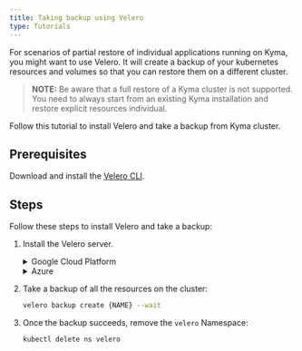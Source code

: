 ```yaml
---
title: Taking backup using Velero
type: Tutorials
---
```


For scenarios of partial restore of individual applications running on Kyma, you might want to use Velero. It will create a backup of your kubernetes resources and volumes so that you can restore them on a different cluster.

> **NOTE:**  Be aware that a full restore of a Kyma cluster is not supported. You need to always start from an existing Kyma installation and restore explicit resources individual.

Follow this tutorial to install Velero and take a backup from Kyma cluster.

## Prerequisites

Download and install the [Velero CLI](https://github.com/vmware-tanzu/velero/releases).

## Steps

Follow these steps to install Velero and take a backup:

1. Install the Velero server.

    <div tabs name="override-configuration">
      <details>
      <summary label="google-cloud-platform">
      Google Cloud Platform
      </summary>

      ```bash
      velero install \
          --provider gcp \
          --bucket {BUCKET} \
          --secret-file {CREDENTIALS_FILE} \
          --plugins velero/velero-plugin-for-gcp:v1.0.0 \
          --restore-only \
          --wait
      ```

      >**NOTE:** For details on configuring and installing Velero on GCP, see [this](https://github.com/vmware-tanzu/velero-plugin-for-gcp) repository.

      </details>
      <details>
      <summary label="azure">
      Azure
      </summary>

      ```bash
      velero install \
          --provider azure \
          --bucket {BUCKET} \
          --secret-file {CREDENTIALS_FILE} \
          --plugins velero/velero-plugin-for-microsoft-azure:v1.0.0 \
          --backup-location-config resourceGroup={AZURE_RESOURCE_GROUP},storageAccount={AZURE_STORAGE_ACCOUNT} \
          --snapshot-location-config apiTimeout={API_TIMEOUT},resourceGroup={AZURE_RESOURCE_GROUP} \
          --restore-only \
          --wait
      ```

      >**NOTE:** For details on configuring and installing Velero in Azure, see [this](https://github.com/vmware-tanzu/velero-plugin-for-microsoft-azure) repository.

      >**CAUTION:** If you are using AKS, set the **AZURE_RESOURCE_GROUP** to the name of the auto-generated resource group created when you provision your cluster on Azure since this resource group contains your cluster's virtual machines/disks.

      </details>
    </div>

2. Take a backup of all the resources on the cluster:

    ```bash
    velero backup create {NAME} --wait
    ```

3. Once the backup succeeds, remove the `velero` Namespace:

    ```bash
    kubectl delete ns velero
    ```

